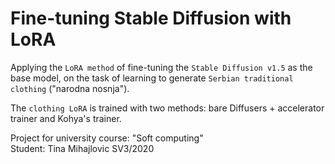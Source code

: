 # Fine-tuning Stable Diffusion with LoRA

Applying the `LoRA method` of fine-tuning the `Stable Diffusion v1.5` as the base model, on the task of learning to generate `Serbian traditional clothing` ("narodna nosnja").

The `clothing LoRA` is trained with two methods: bare Diffusers + accelerator trainer and Kohya's trainer.

Project for university course: "Soft computing" \
Student: Tina Mihajlovic SV3/2020
